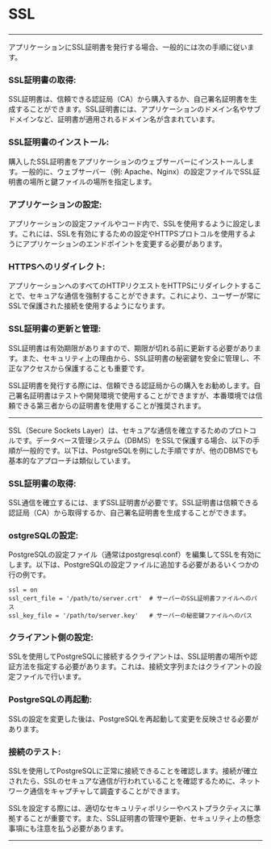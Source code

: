 # SSL
### 

---

アプリケーションにSSL証明書を発行する場合、一般的には次の手順に従います。

### SSL証明書の取得: 
SSL証明書は、信頼できる認証局（CA）から購入するか、自己署名証明書を生成することができます。SSL証明書には、アプリケーションのドメイン名やサブドメインなど、証明書が適用されるドメイン名が含まれています。

### SSL証明書のインストール: 
購入したSSL証明書をアプリケーションのウェブサーバーにインストールします。一般的に、ウェブサーバー（例: Apache、Nginx）の設定ファイルでSSL証明書の場所と鍵ファイルの場所を指定します。

### アプリケーションの設定: 
アプリケーションの設定ファイルやコード内で、SSLを使用するように設定します。これには、SSLを有効にするための設定やHTTPSプロトコルを使用するようにアプリケーションのエンドポイントを変更する必要があります。

### HTTPSへのリダイレクト: 
アプリケーションへのすべてのHTTPリクエストをHTTPSにリダイレクトすることで、セキュアな通信を強制することができます。これにより、ユーザーが常にSSLで保護された接続を使用するようになります。

### SSL証明書の更新と管理: 
SSL証明書は有効期限がありますので、期限が切れる前に更新する必要があります。また、セキュリティ上の理由から、SSL証明書の秘密鍵を安全に管理し、不正なアクセスから保護することも重要です。

SSL証明書を発行する際には、信頼できる認証局からの購入をお勧めします。自己署名証明書はテストや開発環境で使用することができますが、本番環境では信頼できる第三者からの証明書を使用することが推奨されます。

---

SSL（Secure Sockets Layer）は、セキュアな通信を確立するためのプロトコルです。データベース管理システム（DBMS）をSSLで保護する場合、以下の手順が一般的です。以下は、PostgreSQLを例にした手順ですが、他のDBMSでも基本的なアプローチは類似しています。

### SSL証明書の取得: 
SSL通信を確立するには、まずSSL証明書が必要です。SSL証明書は信頼できる認証局（CA）から取得するか、自己署名証明書を生成することができます。

### ostgreSQLの設定: 
PostgreSQLの設定ファイル（通常はpostgresql.conf）を編集してSSLを有効にします。以下は、PostgreSQLの設定ファイルに追加する必要があるいくつかの行の例です。
```
ssl = on
ssl_cert_file = '/path/to/server.crt'  # サーバーのSSL証明書ファイルへのパス
ssl_key_file = '/path/to/server.key'   # サーバーの秘密鍵ファイルへのパス
```
### クライアント側の設定: 
SSLを使用してPostgreSQLに接続するクライアントは、SSL証明書の場所や認証方法を指定する必要があります。これは、接続文字列またはクライアントの設定ファイルで行います。

### PostgreSQLの再起動: 
SSLの設定を変更した後は、PostgreSQLを再起動して変更を反映させる必要があります。

### 接続のテスト: 
SSLを使用してPostgreSQLに正常に接続できることを確認します。接続が確立されたら、SSLのセキュアな通信が行われていることを確認するために、ネットワーク通信をキャプチャして調査することができます。

SSLを設定する際には、適切なセキュリティポリシーやベストプラクティスに準拠することが重要です。また、SSL証明書の管理や更新、セキュリティ上の懸念事項にも注意を払う必要があります。

---
